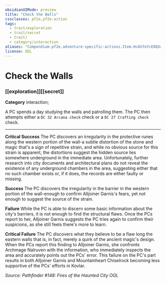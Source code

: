 ```yaml
---
obsidianUIMode: preview
title: "Check the Walls"
cssclasses: pf2e,pf2e-action
tags:
  - trait/exploration
  - trait/secret
  - trait/
  - category/interaction
aliases: "Compendium.pf2e.adventure-specific-actions.Item.HcASfeYcE8QXayfk"
license: OGL
---
```

# Check the Walls

### [[exploration]][[secret]]

**Category** interaction; 




A PC spends a day studying the walls and patrolling them. The PC then attempts either a `DC 32 Arcana check` check or a `DC 27 Crafting check` check.

* * *

**Critical Success** The PC discovers an irregularity in the protective runes along the western portion of the wall-a subtle distortion of the stone and magic that's a sign of repetitive strain, and while no obvious source for this strain is apparent, the distortions suggest the hidden source lies somewhere underground in the immediate area. Unfortunately, further research into city documents and architectural plans do not reveal the existence of any underground chambers in the area, suggesting either that no such chamber exists or, if it does, the records are either faulty or missing.

**Success** The PC discovers the irregularity in the barrier in the western portion of the wall-enough to confirm Alljoiner Garnis's fears, yet not enough to suggest the source of the strain.

**Failure** While the PC is able to discern some basic information about the city's barriers, it is not enough to find the structural flaws. Once the PCs report to her, Alljoiner Garnis suggests the PC tries again to confirm their suspicions, as she still feels there's more to learn.

**Critical Failure** The PC discovers what they believe to be a flaw long the eastern walls that is, in fact, merely a quirk of the ancient magic's design. When the PCs report this finding to Alljoiner Garnis, she confronts Archmage Nalruven with the information, who immediately inspects the area and accurately points out the PCs' error. This failure on the PC's part results in both Alljoiner Garnis and Mountainheart Chiselrock becoming less supportive of the PCs' efforts in Kovlar.

*Source: Pathfinder #148: Fires of the Haunted City*
*OGL*